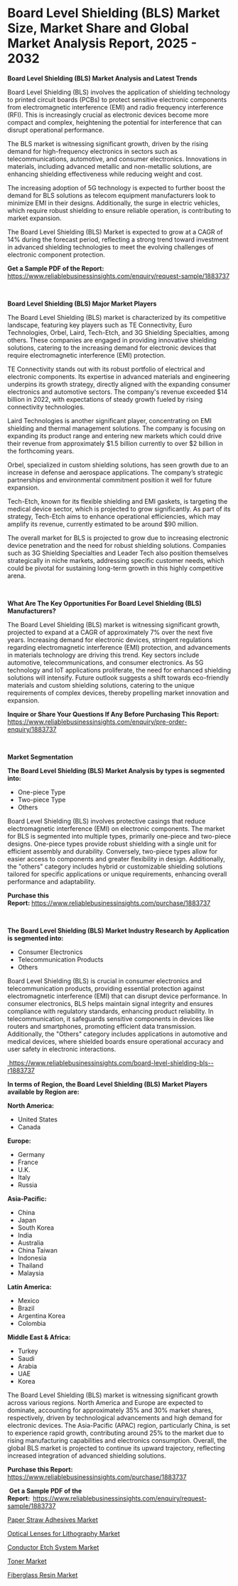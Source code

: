 <p><h1>Board Level Shielding (BLS) Market Size, Market Share and Global Market Analysis Report, 2025 - 2032</h1></p><p><strong>Board Level Shielding (BLS) Market Analysis and Latest Trends</strong></p>
<p><p>Board Level Shielding (BLS) involves the application of shielding technology to printed circuit boards (PCBs) to protect sensitive electronic components from electromagnetic interference (EMI) and radio frequency interference (RFI). This is increasingly crucial as electronic devices become more compact and complex, heightening the potential for interference that can disrupt operational performance. </p><p>The BLS market is witnessing significant growth, driven by the rising demand for high-frequency electronics in sectors such as telecommunications, automotive, and consumer electronics. Innovations in materials, including advanced metallic and non-metallic solutions, are enhancing shielding effectiveness while reducing weight and cost. </p><p>The increasing adoption of 5G technology is expected to further boost the demand for BLS solutions as telecom equipment manufacturers look to minimize EMI in their designs. Additionally, the surge in electric vehicles, which require robust shielding to ensure reliable operation, is contributing to market expansion. </p><p>The Board Level Shielding (BLS) Market is expected to grow at a CAGR of 14% during the forecast period, reflecting a strong trend toward investment in advanced shielding technologies to meet the evolving challenges of electronic component protection.</p></p>
<p><strong>Get a Sample PDF of the Report:&nbsp;</strong> <a href="https://www.reliablebusinessinsights.com/enquiry/request-sample/1883737?utm_campaign=1873&utm_medium=2&utm_source=Github&utm_content=ia&utm_term=13022025&utm_id=board-level-shielding-bls">https://www.reliablebusinessinsights.com/enquiry/request-sample/1883737</a></p>
<p>&nbsp;</p>
<p><strong>Board Level Shielding (BLS) Major Market Players</strong></p>
<p><p>The Board Level Shielding (BLS) market is characterized by its competitive landscape, featuring key players such as TE Connectivity, Euro Technologies, Orbel, Laird, Tech-Etch, and 3G Shielding Specialties, among others. These companies are engaged in providing innovative shielding solutions, catering to the increasing demand for electronic devices that require electromagnetic interference (EMI) protection.</p><p>TE Connectivity stands out with its robust portfolio of electrical and electronic components. Its expertise in advanced materials and engineering underpins its growth strategy, directly aligned with the expanding consumer electronics and automotive sectors. The company's revenue exceeded $14 billion in 2022, with expectations of steady growth fueled by rising connectivity technologies.</p><p>Laird Technologies is another significant player, concentrating on EMI shielding and thermal management solutions. The company is focusing on expanding its product range and entering new markets which could drive their revenue from approximately $1.5 billion currently to over $2 billion in the forthcoming years.</p><p>Orbel, specialized in custom shielding solutions, has seen growth due to an increase in defense and aerospace applications. The company’s strategic partnerships and environmental commitment position it well for future expansion.</p><p>Tech-Etch, known for its flexible shielding and EMI gaskets, is targeting the medical device sector, which is projected to grow significantly. As part of its strategy, Tech-Etch aims to enhance operational efficiencies, which may amplify its revenue, currently estimated to be around $90 million.</p><p>The overall market for BLS is projected to grow due to increasing electronic device penetration and the need for robust shielding solutions. Companies such as 3G Shielding Specialties and Leader Tech also position themselves strategically in niche markets, addressing specific customer needs, which could be pivotal for sustaining long-term growth in this highly competitive arena.</p></p>
<p>&nbsp;</p>
<p><strong>What Are The Key Opportunities For Board Level Shielding (BLS) Manufacturers?</strong></p>
<p><p>The Board Level Shielding (BLS) market is witnessing significant growth, projected to expand at a CAGR of approximately 7% over the next five years. Increasing demand for electronic devices, stringent regulations regarding electromagnetic interference (EMI) protection, and advancements in materials technology are driving this trend. Key sectors include automotive, telecommunications, and consumer electronics. As 5G technology and IoT applications proliferate, the need for enhanced shielding solutions will intensify. Future outlook suggests a shift towards eco-friendly materials and custom shielding solutions, catering to the unique requirements of complex devices, thereby propelling market innovation and expansion.</p></p>
<p><strong>Inquire or Share Your Questions If Any Before Purchasing This Report:</strong> <a href="https://www.reliablebusinessinsights.com/enquiry/pre-order-enquiry/1883737?utm_campaign=1873&utm_medium=2&utm_source=Github&utm_content=ia&utm_term=13022025&utm_id=board-level-shielding-bls">https://www.reliablebusinessinsights.com/enquiry/pre-order-enquiry/1883737</a></p>
<p>&nbsp;</p>
<p><strong>Market Segmentation</strong></p>
<p><strong>The Board Level Shielding (BLS) Market Analysis by types is segmented into:</strong></p>
<p><ul><li>One-piece Type</li><li>Two-piece Type</li><li>Others</li></ul></p>
<p><p>Board Level Shielding (BLS) involves protective casings that reduce electromagnetic interference (EMI) on electronic components. The market for BLS is segmented into multiple types, primarily one-piece and two-piece designs. One-piece types provide robust shielding with a single unit for efficient assembly and durability. Conversely, two-piece types allow for easier access to components and greater flexibility in design. Additionally, the "others" category includes hybrid or customizable shielding solutions tailored for specific applications or unique requirements, enhancing overall performance and adaptability.</p></p>
<p><strong>Purchase this Report:&nbsp;</strong><a href="https://www.reliablebusinessinsights.com/purchase/1883737?utm_campaign=1873&utm_medium=2&utm_source=Github&utm_content=ia&utm_term=13022025&utm_id=board-level-shielding-bls">https://www.reliablebusinessinsights.com/purchase/1883737</a></p>
<p>&nbsp;</p>
<p><strong>The Board Level Shielding (BLS) Market Industry Research by Application is segmented into:</strong></p>
<p><ul><li>Consumer Electronics</li><li>Telecommunication Products</li><li>Others</li></ul></p>
<p><p>Board Level Shielding (BLS) is crucial in consumer electronics and telecommunication products, providing essential protection against electromagnetic interference (EMI) that can disrupt device performance. In consumer electronics, BLS helps maintain signal integrity and ensures compliance with regulatory standards, enhancing product reliability. In telecommunication, it safeguards sensitive components in devices like routers and smartphones, promoting efficient data transmission. Additionally, the "Others" category includes applications in automotive and medical devices, where shielded boards ensure operational accuracy and user safety in electronic interactions.</p></p>
<p><a href="https://www.reliablebusinessinsights.com/board-level-shielding-bls--r1883737?utm_campaign=1873&utm_medium=2&utm_source=Github&utm_content=ia&utm_term=13022025&utm_id=board-level-shielding-bls">&nbsp;https://www.reliablebusinessinsights.com/board-level-shielding-bls--r1883737</a></p>
<p><strong>In terms of Region, the Board Level Shielding (BLS) Market Players available by Region are:</strong></p>
<p>
    <p> <strong> North America: </strong>
        <ul>
            <li>United States</li>
            <li>Canada</li>
        </ul>
        </p> 
    <p> <strong> Europe: </strong>
        <ul>
            <li>Germany</li>
            <li>France</li>
            <li>U.K.</li>
            <li>Italy</li>
            <li>Russia</li>
        </ul>
        </p> 
    <p> <strong> Asia-Pacific: </strong>
        <ul>
            <li>China</li>
            <li>Japan</li>
            <li>South Korea</li>
            <li>India</li>
            <li>Australia</li>
            <li>China Taiwan</li>
            <li>Indonesia</li>
            <li>Thailand</li>
            <li>Malaysia</li>
        </ul>
        </p> 
    <p> <strong> Latin America: </strong>
        <ul>
            <li>Mexico</li>
            <li>Brazil</li>
            <li>Argentina Korea</li>
            <li>Colombia</li>
        </ul>
        </p> 
    <p> <strong> Middle East & Africa: </strong>
        <ul>
            <li>Turkey</li>
            <li>Saudi</li>
            <li>Arabia</li>
            <li>UAE</li>
            <li>Korea</li>
        </ul>
    </p>
    </p>
<p><p>The Board Level Shielding (BLS) market is witnessing significant growth across various regions. North America and Europe are expected to dominate, accounting for approximately 35% and 30% market shares, respectively, driven by technological advancements and high demand for electronic devices. The Asia-Pacific (APAC) region, particularly China, is set to experience rapid growth, contributing around 25% to the market due to rising manufacturing capabilities and electronics consumption. Overall, the global BLS market is projected to continue its upward trajectory, reflecting increased integration of advanced shielding solutions.</p></p>
<p><strong>Purchase this Report: </strong><a href="https://www.reliablebusinessinsights.com/purchase/1883737?utm_campaign=1873&utm_medium=2&utm_source=Github&utm_content=ia&utm_term=13022025&utm_id=board-level-shielding-bls">https://www.reliablebusinessinsights.com/purchase/1883737</a></p>
<p>&nbsp;<strong>Get a Sample PDF of the Report:&nbsp;&nbsp;</strong><a href="https://www.reliablebusinessinsights.com/enquiry/request-sample/1883737?utm_campaign=1873&utm_medium=2&utm_source=Github&utm_content=ia&utm_term=13022025&utm_id=board-level-shielding-bls">https://www.reliablebusinessinsights.com/enquiry/request-sample/1883737</a></p>
<p><strong></strong></p>
<p><p><a href="https://www.linkedin.com/pulse/global-paper-straw-adhesives-market-focus-application-4myxe?utm_campaign=1873&utm_medium=2&utm_source=Github&utm_content=ia&utm_term=13022025&utm_id=board-level-shielding-bls">Paper Straw Adhesives Market</a></p><p><a href="https://github.com/tselahiara/Market-Research-Report-List-1/blob/main/optical-lenses-for-lithography-market.md?utm_campaign=1873&utm_medium=2&utm_source=Github&utm_content=ia&utm_term=13022025&utm_id=board-level-shielding-bls">Optical Lenses for Lithography Market</a></p><p><a href="https://github.com/anuellaruska/Market-Research-Report-List-1/blob/main/conductor-etch-system-market.md?utm_campaign=1873&utm_medium=2&utm_source=Github&utm_content=ia&utm_term=13022025&utm_id=board-level-shielding-bls">Conductor Etch System Market</a></p><p><a href="https://www.linkedin.com/pulse/in-depth-toner-market-review-size-share-124cagr-growth-easde?utm_campaign=1873&utm_medium=2&utm_source=Github&utm_content=ia&utm_term=13022025&utm_id=board-level-shielding-bls">Toner Market</a></p><p><a href="https://www.linkedin.com/pulse/market-analysis-fiberglass-resin-markets-128-cagr-forecast-zduve?utm_campaign=1873&utm_medium=2&utm_source=Github&utm_content=ia&utm_term=13022025&utm_id=board-level-shielding-bls">Fiberglass Resin Market</a></p></p>
